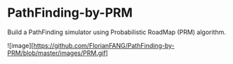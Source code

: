 # PathFinding-by-PRM
Build a PathFinding simulator using Probabilistic RoadMap (PRM) algorithm. 

![image][https://github.com/FlorianFANG/PathFinding-by-PRM/blob/master/images/PRM.gif]
